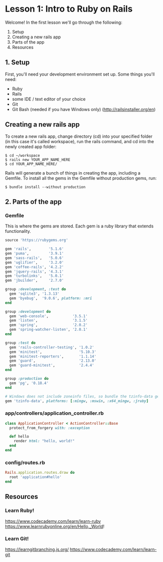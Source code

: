 # Lesson 1: Intro to Ruby on Rails
Welcome! In the first lesson we'll go through the following:
1. Setup
2. Creating a new rails app
3. Parts of the app
4. Resources

## 1. Setup
First, you'll need your development environment set up. Some things you'll need: 
- Ruby
- Rails
- some IDE / text editor of your choice
- Git
- Git Bash (needed if you have Windows only)
(http://railsinstaller.org/en)

## Creating a new rails app
To create a new rails app, change directory (cd) into your specified folder (in this case it's called workspace), run the rails command, and cd into the newly created app folder:
````
$ cd ~/workspace
$ rails new YOUR_APP_NAME_HERE
$ cd YOUR_APP_NAME_HERE/
````
Rails will generate a bunch of things in creating the app, including a Gemfile. To install all the gems in the Gemfile without production gems, run:
````
$ bundle install --without production
````

## 2. Parts of the app
### Gemfile
This is where the gems are stored. Each gem is a ruby library that extends functionality.
```ruby
source 'https://rubygems.org'

gem 'rails',        '5.1.6'
gem 'puma',         '3.9.1'
gem 'sass-rails',   '5.0.6'
gem 'uglifier',     '3.2.0'
gem 'coffee-rails', '4.2.2'
gem 'jquery-rails', '4.3.1'
gem 'turbolinks',   '5.0.1'
gem 'jbuilder',     '2.7.0'

group :development, :test do
  gem 'sqlite3', '1.3.13'
  gem 'byebug',  '9.0.6', platform: :mri
end

group :development do
  gem 'web-console',           '3.5.1'
  gem 'listen',                '3.1.5'
  gem 'spring',                '2.0.2'
  gem 'spring-watcher-listen', '2.0.1'
end

group :test do
  gem 'rails-controller-testing', '1.0.2'
  gem 'minitest',                 '5.10.3'
  gem 'minitest-reporters',       '1.1.14'
  gem 'guard',                    '2.13.0'
  gem 'guard-minitest',           '2.4.4'
end

group :production do
  gem 'pg', '0.18.4'
end

# Windows does not include zoneinfo files, so bundle the tzinfo-data gem
gem 'tzinfo-data', platforms: [:mingw, :mswin, :x64_mingw, :jruby]
```

### app/controllers/application_controller.rb
```ruby
class ApplicationController < ActionController::Base
  protect_from_forgery with: :exception

  def hello
    render html: "hello, world!"
  end
end
```

### config/routes.rb
```ruby
Rails.application.routes.draw do
  root 'application#hello'
end
```

## Resources
### Learn Ruby!
https://www.codecademy.com/learn/learn-ruby
https://www.learnrubyonline.org/en/Hello,_World!

### Learn Git!
https://learngitbranching.js.org/
https://www.codecademy.com/learn/learn-git
